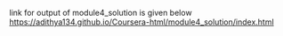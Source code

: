 link for output of module4_solution is given below
https://adithya134.github.io/Coursera-html/module4_solution/index.html
